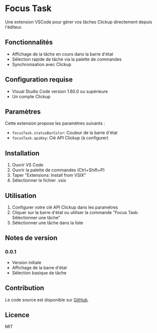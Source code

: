 # Focus Task

Une extension VSCode pour gérer vos tâches Clickup directement depuis l'éditeur.

## Fonctionnalités

- Affichage de la tâche en cours dans la barre d'état
- Sélection rapide de tâche via la palette de commandes
- Synchronisation avec Clickup

## Configuration requise

- Visual Studio Code version 1.60.0 ou supérieure
- Un compte Clickup

## Paramètres

Cette extension propose les paramètres suivants :

* `focusTask.statusBarColor`: Couleur de la barre d'état
* `focusTask.apiKey`: Clé API Clickup (à configurer)

## Installation

1. Ouvrir VS Code
2. Ouvrir la palette de commandes (Ctrl+Shift+P)
3. Taper "Extensions: Install from VSIX"
4. Sélectionner le fichier .vsix

## Utilisation

1. Configurer votre clé API Clickup dans les paramètres
2. Cliquer sur la barre d'état ou utiliser la commande "Focus Task: Sélectionner une tâche"
3. Sélectionner une tâche dans la liste

## Notes de version

### 0.0.1

- Version initiale
- Affichage de la barre d'état
- Sélection basique de tâche

## Contribution

Le code source est disponible sur [GitHub](https://github.com/eode9/focus-task).

## Licence

MIT
